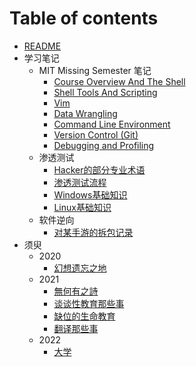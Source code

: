 # Table of contents

- [README](README.md)
- 学习笔记
  - MIT Missing Semester 笔记
    - [Course Overview And The Shell](学习笔记/MIT-Missing-Semester笔记/Course-Overview-and-The-Shell.md)
    - [Shell Tools And Scripting](学习笔记/MIT-Missing-Semester笔记/Shell-Tools-and-Scripting.md)
    - [Vim](学习笔记/MIT-Missing-Semester笔记/Vim.md)
    - [Data Wrangling](学习笔记/MIT-Missing-Semester笔记/Data-Wrangling.md)
    - [Command Line Environment](学习笔记/MIT-Missing-Semester笔记/Command-line-Environment.md)
    - [Version Control (Git)](学习笔记/MIT-Missing-Semester笔记/Version-control_(git).md)
    - [Debugging and Profiling](学习笔记/MIT-Missing-Semester笔记/Debugging-and-Profiling.md)
  - 渗透测试
    - [Hacker的部分专业术语](学习笔记/渗透测试/term.md)
    - [渗透测试流程](学习笔记/渗透测试/penetration-test-process.md)
    - [Windows基础知识](学习笔记/渗透测试/windows-basics.md)
    - [Linux基础知识](学习笔记/渗透测试/linux-basis.md)
  - 软件逆向
    - [对某手游的拆包记录](学习笔记/软件逆向/gfl2ddecrypt.md)
- 须臾
  - 2020
    - [幻想遗忘之地](须臾/2020/lotus-land-story.md)
  - 2021
    - [無何有之詩](须臾/2021/epiphyllum.md)
    - [谈谈性教育那些事](须臾/2021/about-a-sex.md)
    - [缺位的生命教育](须臾/2021/life-education.md)
    - [翻译那些事](须臾/2021/intertranslation.md)
  - 2022
    - [大学](须臾/2022/college-education.md)
